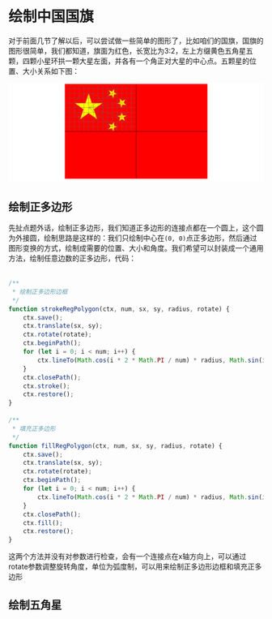 # 绘制中国国旗
对于前面几节了解以后，可以尝试做一些简单的图形了，比如咱们的国旗，国旗的图形很简单，我们都知道，旗面为红色，长宽比为3:2，左上方缀黄色五角星五颗，四颗小星环拱一颗大星左面，并各有一个角正对大星的中心点。五颗星的位置、大小关系如下图：

![](./images/00022.png)

## 绘制正多边形
先扯点题外话，绘制正多边形，我们知道正多边形的连接点都在一个圆上，这个圆为外接圆，绘制思路是这样的：我们只绘制中心在`(0, 0)`点正多边形，然后通过图形变换的方式，绘制成需要的位置、大小和角度。我们希望可以封装成一个通用方法，绘制任意边数的正多边形，代码：
```javascript

/**
 * 绘制正多边形边框
 */
function strokeRegPolygon(ctx, num, sx, sy, radius, rotate) {
	ctx.save();
	ctx.translate(sx, sy);
	ctx.rotate(rotate);
	ctx.beginPath();
	for (let i = 0; i < num; i++) {
		ctx.lineTo(Math.cos(i * 2 * Math.PI / num) * radius, Math.sin(i * 2 * Math.PI / num) * radius);
	}
	ctx.closePath();
	ctx.stroke();
	ctx.restore();
}

/**
 * 填充正多边形
 */
function fillRegPolygon(ctx, num, sx, sy, radius, rotate) {
	ctx.save();
	ctx.translate(sx, sy);
	ctx.rotate(rotate);
	ctx.beginPath();
	for (let i = 0; i < num; i++) {
		ctx.lineTo(Math.cos(i * 2 * Math.PI / num) * radius, Math.sin(i * 2 * Math.PI / num) * radius);
	}
	ctx.closePath();
	ctx.fill();
	ctx.restore();
}
```

这两个方法并没有对参数进行检查，会有一个连接点在x轴方向上，可以通过rotate参数调整旋转角度，单位为弧度制，可以用来绘制正多边形边框和填充正多边形

## 绘制五角星
